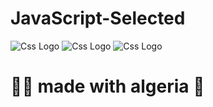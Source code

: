 # JavaScript-Selected

<img src="https://user-images.githubusercontent.com/69757558/134510379-cbfe2c93-f8dd-4c12-8301-5e6203fabe5a.PNG" alt="Css Logo" with="200" />
<img src="https://user-images.githubusercontent.com/69757558/134510387-43d062bb-9574-40fb-a1c4-b022b6c0fb27.PNG" alt="Css Logo" with="200" />
<img src="https://user-images.githubusercontent.com/69757558/134510390-eed2e5a2-c9b8-415f-b488-97c7a0ef882e.PNG" alt="Css Logo" with="200" />

<!-- 
![Capture](https://user-images.githubusercontent.com/69757558/134510379-cbfe2c93-f8dd-4c12-8301-5e6203fabe5a.PNG)
![Capture2](https://user-images.githubusercontent.com/69757558/134510387-43d062bb-9574-40fb-a1c4-b022b6c0fb27.PNG)
![Capture3](https://user-images.githubusercontent.com/69757558/134510390-eed2e5a2-c9b8-415f-b488-97c7a0ef882e.PNG)
-->


<h1> 🐱‍👤 made with algeria 🖤 </h1>

